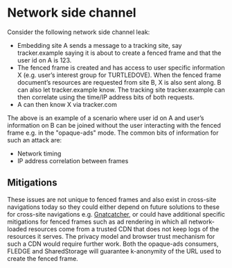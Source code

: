 # Network side channel

Consider the following network side channel leak:

*   Embedding site A sends a message to a tracking site, say tracker.example saying it is about to create a fenced frame and that the user id on A is 123.
*   The fenced frame is created and has access to user specific information X (e.g. user’s interest group for TURTLEDOVE). When the fenced frame document’s resources are requested from site B, X is also sent along. B can also let tracker.example know. The tracking site tracker.example can then correlate using the time/IP address bits of both requests.
*   A can then know X via tracker.com

The above is an example of a scenario where user id on A and user’s information on B can be joined without the user interacting with the fenced frame e.g. in the "opaque-ads" mode.
The common bits of information for such an attack are:
*   Network timing
*   IP address correlation between frames

## Mitigations

These issues are not unique to fenced frames and also exist in cross-site navigations today so they could either depend on future solutions to these for cross-site navigations e.g. [Gnatcatcher](https://github.com/bslassey/ip-blindness), or could have additional specific mitigations for fenced frames such as ad rendering in which all network-loaded resources come from a trusted CDN that does not keep logs of the resources it serves. The privacy model and browser trust mechanism for such a CDN would require further work.
Both the opaque-ads consumers, FLEDGE and SharedStorage will guarantee k-anonymity of the URL used to create the fenced frame.
